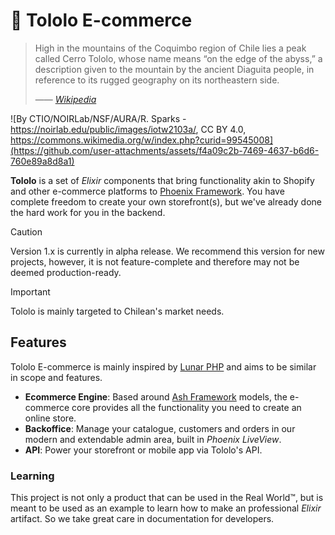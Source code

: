 # 🔭 Tololo E-commerce

> High in the mountains of the Coquimbo region of Chile lies a peak called Cerro Tololo, whose name means “on the edge of the abyss,” a description given to the mountain by the ancient Diaguita people, in reference to its rugged geography on its northeastern side.
>
> &mdash;&mdash; <cite>[Wikipedia](https://en.wikipedia.org/wiki/Cerro_Tololo_Inter-American_Observatory)</cite>

![By CTIO/NOIRLab/NSF/AURA/R. Sparks - https://noirlab.edu/public/images/iotw2103a/, CC BY 4.0, https://commons.wikimedia.org/w/index.php?curid=99545008](https://github.com/user-attachments/assets/f4a09c2b-7469-4637-b6d6-760e89a8d8a1)

**Tololo** is a set of _Elixir_ components that bring functionality akin to Shopify and other e-commerce platforms to
[Phoenix Framework](https://phoenixframework.org/). You have complete freedom to create your own storefront(s), but we've already done the hard work for you in  the backend.

> [!CAUTION]
> Version 1.x is currently in alpha release. We recommend this version for new projects, however, it is not feature-complete and therefore may not be deemed production-ready.

> [!IMPORTANT]
> Tololo is mainly targeted to Chilean's market needs.

## Features

Tololo E-commerce is mainly inspired by [Lunar PHP](https://github.com/lunarphp/lunar) and aims to be similar in scope and features.

- **Ecommerce Engine**: Based around [Ash Framework](https://ash-hq.org/) models, the e-commerce core provides all the functionality you need to create an online store.
- **Backoffice**: Manage your catalogue, customers and orders in our modern and extendable admin area, built in _Phoenix LiveView_.
- **API**: Power your storefront or mobile app via Tololo's API.

### Learning

This project is not only a product that can be used in the Real World™, but is meant to be used as an example to learn how to make an professional _Elixir_ artifact.
So we take great care in documentation for developers.

